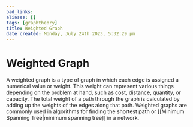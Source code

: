 ```yaml
---
bad_links: 
aliases: []
tags: [graphtheory]
title: Weighted Graph
date created: Monday, July 24th 2023, 5:32:29 pm
---
```

# Weighted Graph

A weighted graph is a type of graph in which each edge is assigned a numerical value or weight. This weight can represent various things depending on the problem at hand, such as cost, distance, quantity, or capacity. The total weight of a path through the graph is calculated by adding up the weights of the edges along that path. Weighted graphs are commonly used in algorithms for finding the shortest path or [[Minimum Spanning Tree|minimum spanning tree]] in a network.
